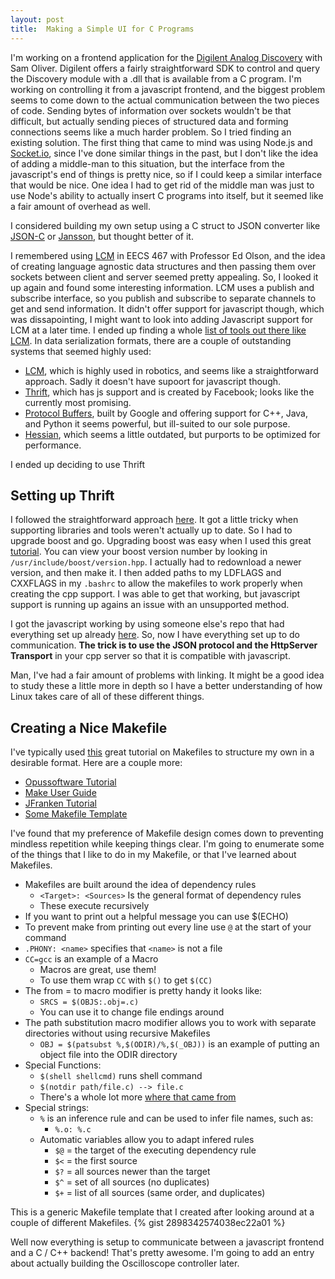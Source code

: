 ```yaml
---
layout: post
title:  Making a Simple UI for C Programs
---
```


I'm working on a frontend application for the [Digilent Analog
Discovery](https://www.digilentinc.com/Products/Detail.cfm?NavPath=2,842,1018&Prod=ANALOG-DISCOVERY)
with Sam Oliver. Digilent offers a fairly straightforward SDK to
control and query the Discovery module with a .dll that is available
from a C program. I'm working on controlling it
from a javascript frontend, and the biggest problem seems to come down
to the actual communication between the two pieces of code. Sending
bytes of information over sockets wouldn't be that difficult, but
actually sending pieces of structured data and forming connections
seems like a much harder problem. So I tried finding an existing
solution. The first thing that came to mind was using Node.js and
[Socket.io](http://socket.io/), since I've done similar things in the past, but I don't
like the idea of adding a middle-man to this situation, but the
interface from the javascript's end of things is pretty nice, so if I
could keep a similar interface that would be nice. One idea I had to
get rid of the middle man was just to use Node's ability to actually
insert C programs into itself, but it seemed like a fair amount of
overhead as well.

I considered building my own setup using a C struct to JSON converter
like [JSON-C](https://github.com/json-c/json-c) or
[Jansson](https://github.com/akheron/jansson), but thought better of it.

I remembered using [LCM](https://lcm-proj.github.io/index.html) in EECS 467 with Professor Ed Olson, and the
idea of creating language agnostic data structures and then passing
them over sockets between client and server seemed pretty appealing.
So, I looked it up again and found some interesting information. LCM
uses a publish and subscribe interface, so you publish and subscribe
to separate channels to get and send information. It didn't offer
support for javascript though, which was dissapointing, I might want
to look into adding Javascript support for LCM at a later time. I
ended up finding a whole [list of tools out there like
LCM](http://en.wikipedia.org/wiki/Comparison_of_data_serialization_formats).
In data serialization formats, there are a couple of outstanding
systems that seemed highly used:

* [LCM](https://lcm-proj.github.io/index.html), which is highly used
in robotics, and seems like a straightforward approach. Sadly it
doesn't have supoort for javascript though.
* [Thrift](http://thrift.apache.org/), which has js support and is
created by Facebook; looks like the currently most promising.
* [Protocol Buffers](https://developers.google.com/protocol-buffers/),
built by Google and offering support for C++, Java, and Python it
seems powerful, but ill-suited to our sole purpose.
* [Hessian](http://hessian.caucho.com/), which seems a little
outdated, but purports to be optimized for performance.

I ended up deciding to use Thrift

## Setting up Thrift

I followed the straightforward approach [here](http://thrift.apache.org/).
It got a little tricky when supporting libraries and tools weren't
actually up to date. So I had to upgrade boost and go. Upgrading boost
was easy when I used this great
[tutorial](http://choorucode.com/2013/12/27/how-to-upgrade-the-boost-library-on-ubuntu/).
You can view your boost version number by looking in
`/usr/include/boost/version.hpp`. I actually had to redownload a newer
version, and then make it. I then added paths to my LDFLAGS and
CXXFLAGS in my `.bashrc` to allow the makefiles to work properly when
creating the cpp support. I was able to get that working, but
javascript support is running up agains an issue with an unsupported
method.

I got the javascript working by using someone else's repo that had
everything set up already [here](https://github.com/baali/thrift_js).
So, now I have everything set up to do communication. __The trick is to
use the JSON protocol and the HttpServer Transport__ in your cpp
server so that it is compatible with javascript.

Man, I've had a fair amount of problems with linking. It might be a
good idea to study these a little more in depth so I have a better
understanding of how Linux takes care of all of these different
things.

## Creating a Nice Makefile

I've typically used
[this](http://www.cs.colby.edu/maxwell/courses/tutorials/maketutor/) great
tutorial on Makefiles to structure my own in a desirable format.
Here are a couple more:

* [Opussoftware
 Tutorial](http://www.opussoftware.com/tutorial/TutMakefile.htm)
* [Make User Guide](http://www.gnu.org/software/make/manual/make.html)
* [JFranken Tutorial](http://www.jfranken.de/homepages/johannes/vortraege/make_inhalt.en.html#ToC12)
* [Some Makefile Template](https://gist.github.com/yorickvP/3171926)

I've found that my preference of Makefile design comes down to
preventing mindless repetition while keeping things clear. I'm going
to enumerate some of the things that I like to do in my Makefile, or
that I've learned about Makefiles.

* Makefiles are built around the idea of dependency rules
  * `<Target>: <Sources>` Is the general format of dependency rules
  * These execute recursively
* If you want to print out a helpful message you can use $(ECHO)
* To prevent make from printing out every line use `@` at the start of
your command
* `.PHONY: <name>` specifies that `<name>` is not a file
* `CC=gcc` is an example of a Macro
  * Macros are great, use them!
  * To use them wrap `CC` with `$()` to get `$(CC)`
* The from = to macro modifier is pretty handy it looks like:
  * `SRCS = $(OBJS:.obj=.c)`
  * You can use it to change file endings around
* The path substitution macro modifier allows you to work with
separate directories without using recursive Makefiles
  * `OBJ = $(patsubst %,$(ODIR)/%,$(_OBJ))` is an example of putting
an object file into the ODIR directory
* Special Functions:
  * `$(shell shellcmd)` runs shell command
  * `$(notdir path/file.c) --> file.c`
  * There's a whole lot more [where that came from](http://www.gnu.org/software/make/manual/make.html)
* Special strings:
  * `%` is an inference rule and can be used to infer file names, such as:
    * `%.o: %.c`
  * Automatic variables allow you to adapt infered rules
    * `$@` = the target of the executing dependency rule
    * `$<` = the first source
    * `$?` = all sources newer than the target
    * `$^` = set of all sources (no duplicates)
    * `$+` = list of all sources (same order, and duplicates)

This is a generic Makefile template that I created after looking
around at a couple of different Makefiles.
{% gist 2898342574038ec22a01 %}

Well now everything is setup to communicate between a javascript
frontend and a C / C++ backend! That's pretty awesome. I'm going to
add an entry about actually building the Oscilloscope controller
later.

